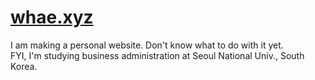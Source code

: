 # [whae.xyz](https://whae.xyz)
I am making a personal website.  Don't know what to do with it yet.  
FYI, I'm studying business administration at Seoul National Univ., South Korea.
